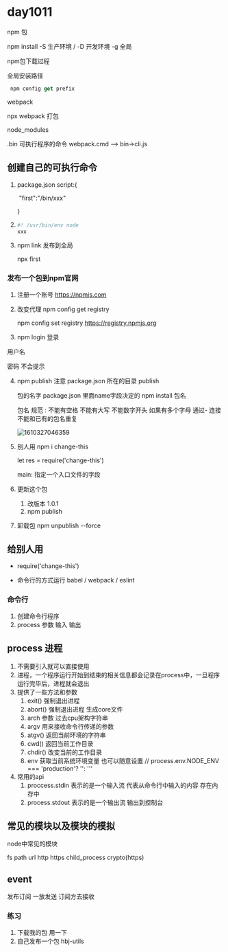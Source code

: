 # day1011

npm 包 

npm install -S 生产环境 / -D 开发环境  -g  全局

npm包下载过程



全局安装路径

```js
 npm config get prefix
```

webpack 

npx webpack  打包 

node_modules

.bin  可执行程序的命令 webpack.cmd --> bin->cli.js

## 创建自己的可执行命令

1. package.json  script:{

   ​	"first":"/bin/xxx"

   }

2. ```js
   #! /usr/bin/env node
   xxx
   ```

3. npm link  发布到全局

   npx first

### 发布一个包到npm官网

1. 注册一个账号  https://npmjs.com

2. 改变代理  npm config get registry 

   npm config set registry https://registry.npmjs.org

3.  npm login  登录

   用户名 

   密码 不会提示

4. npm publish  注意 package.json 所在的目录 publish  

   包的名字 package.json 里面name字段决定的  npm install  包名 

   包名 规范 : 不能有空格  不能有大写  不能数字开头 如果有多个字母 通过- 连接  不能和已有的包名重复

   ![1610327046359](image/1610327046359.png) 

5. 别人用  npm i change-this

   let res = require('change-this')

   main: 指定一个入口文件的字段

6. 更新这个包  

   1. 改版本  1.0.1 
   2. npm publish 

7. 卸载包  npm unpublish --force

## 给别人用

- require('change-this')

- 命令行的方式运行  babel / webpack  / eslint 

### 命令行

1. 创建命令行程序
2. process 参数 输入 输出 

## process 进程

1. 不需要引入就可以直接使用
2. 进程，一个程序运行开始到结束的相关信息都会记录在process中，一旦程序运行完毕后，进程就会退出
3. 提供了一些方法和参数
   1. exit() 强制退出进程
   2. abort() 强制退出进程 生成core文件
   3. arch  参数 过去cpu架构字符串
   4. argv 用来接收命令行传递的参数
   5. atgv() 返回当前环境的字符串
   6. cwd() 返回当前工作目录
   7. chdir() 改变当前的工作目录
   8. env 获取当前系统环境变量 也可以随意设置  // process.env.NODE_ENV === 'production'? '': '''
4. 常用的api
   1. proccess.stdin 表示的是一个输入流  代表从命令行中输入的内容  存在内存中
   2. process.stdout 表示的是一个输出流 输出到控制台

## 常见的模块以及模块的模拟

node中常见的模块

fs  path  url  http  https  child_process  crypto(https) 



## event

发布订阅 一放发送 订阅方去接收



### 练习 

1. 下载我的包 用一下
2. 自己发布一个包 hbj-utils

